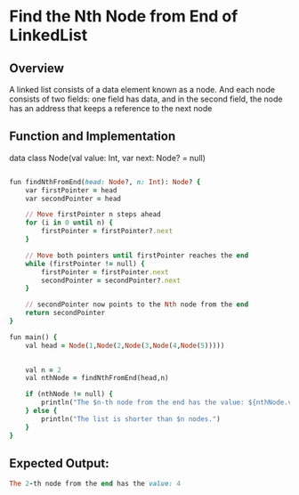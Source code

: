 # Find the Nth Node from End of LinkedList

## Overview
A linked list consists of a data element known as a node. 
And each node consists of two fields: one field has data, 
and in the second field, the node has an address that keeps a reference to the next node


## Function and Implementation


data class Node(val value: Int, var next: Node? = null)

```ruby

fun findNthFromEnd(head: Node?, n: Int): Node? {
    var firstPointer = head
    var secondPointer = head

    // Move firstPointer n steps ahead
    for (i in 0 until n) {
        firstPointer = firstPointer?.next
    }

    // Move both pointers until firstPointer reaches the end
    while (firstPointer != null) {
        firstPointer = firstPointer.next
        secondPointer = secondPointer?.next
    }

    // secondPointer now points to the Nth node from the end
    return secondPointer
}
```

```ruby
fun main() {
    val head = Node(1,Node(2,Node(3,Node(4,Node(5)))))
   

    val n = 2
    val nthNode = findNthFromEnd(head,n)

    if (nthNode != null) {
        println("The $n-th node from the end has the value: ${nthNode.value}")
    } else {
        println("The list is shorter than $n nodes.")
    }
}
```

## Expected Output: 
```ruby
The 2-th node from the end has the value: 4
```